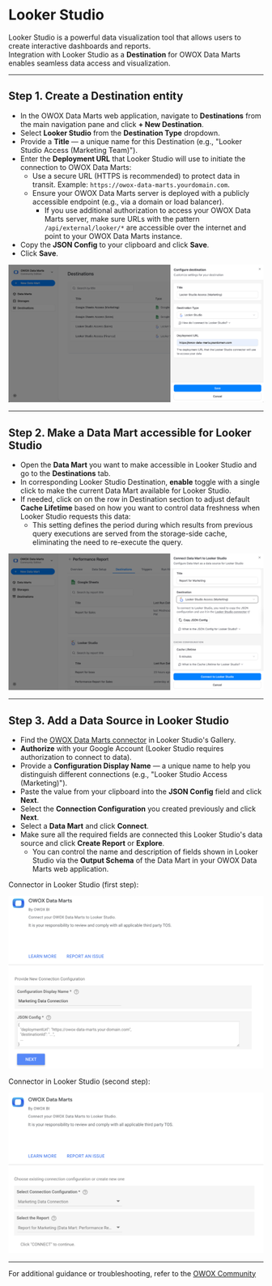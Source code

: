 # Looker Studio

Looker Studio is a powerful data visualization tool that allows users to create interactive dashboards and reports.  
Integration with Looker Studio as a **Destination** for OWOX Data Marts  enables seamless data access and visualization.

---

## Step 1. Create a Destination entity

- In the OWOX Data Marts web application, navigate to **Destinations** from the main navigation pane and click **+ New Destination**.
- Select **Looker Studio** from the **Destination Type** dropdown.
- Provide a **Title** — a unique name for this Destination (e.g., "Looker Studio Access (Marketing Team)").
- Enter the **Deployment URL** that Looker Studio will use to initiate the connection to OWOX Data Marts:
  - Use a secure URL (HTTPS is recommended) to protect data in transit. Example: `https://owox-data-marts.yourdomain.com`.
  - Ensure your OWOX Data Marts server is deployed with a publicly accessible endpoint (e.g., via a domain or load balancer).
    - If you use additional authorization to access your OWOX Data Marts server, make sure URLs with the pattern `/api/external/looker/*` are accessible over the internet and point to your OWOX Data Marts instance.
- Copy the **JSON Config** to your clipboard and click **Save**.
- Click **Save**.

![Create Data Mart-1](../../res/screens/create-destination-entity-looker-studio.png)

---

## Step 2. Make a Data Mart accessible for Looker Studio

- Open the **Data Mart** you want to make accessible in Looker Studio and go to the **Destinations** tab.
- In corresponding Looker Studio Destination, **enable** toggle with a single click to make the current Data Mart available for Looker Studio.
- If needed, click on on the row in Destination section to adjust default **Cache Lifetime** based on how you want to control data freshness when Looker Studio requests this data:
  - This setting defines the period during which results from previous query executions are served from the storage-side cache, eliminating the need to re-execute the query.

![Create Data Mart-1](../../res/screens/create-report-to-looker-studio-in-data-mart.png)

---

## Step 3. Add a Data Source in Looker Studio

- Find the [OWOX Data Marts connector](https://datastudio.google.com/datasources/create?connectorId=AKfycbz6kcYn3qGuG0jVNFjcDnkXvVDiz4hewKdAFjOm-_d4VkKVcBidPjqZO991AvGL3FtM4A) in Looker Studio's Gallery.
- **Authorize** with your Google Account (Looker Studio requires authorization to connect to data).
- Provide a **Configuration Display Name** — a unique name to help you distinguish different connections (e.g., "Looker Studio Access (Marketing)").
- Paste the value from your clipboard into the **JSON Config** field and click **Next**.
- Select the **Connection Configuration** you created previously and click **Next**.
- Select a **Data Mart** and click **Connect**.
- Make sure all the required fields are connected this Looker Studio's data source and click **Create Report** or **Explore**.
  - You can control the name and description of fields shown in Looker Studio via the **Output Schema** of the Data Mart in your OWOX Data Marts web application.

Connector in Looker Studio (first step):

![Create Data Mart-1](../../res/screens/connector-in-looker-studio-1st-step.png)

Connector in Looker Studio (second step):

![Create Data Mart-1](../../res/screens/connector-in-looker-studio-2nd-step.png)

---

For additional guidance or troubleshooting, refer to the [OWOX Community](https://github.com/OWOX/owox-data-marts/discussions)
